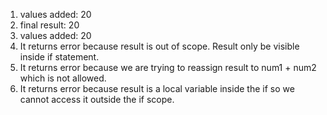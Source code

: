 1. values added:  20
2. final result:  20
3. values added:  20
4. It returns error because result is out of scope. Result only be visible inside if statement.
5. It returns error because we are trying to reassign result to num1 + num2 which is not allowed.
6. It returns error because result is a local variable inside the if so we cannot access it outside the if scope. 
